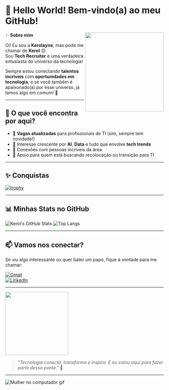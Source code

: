 # 👋 Hello World! Bem-vindo(a) ao meu GitHub!

<img src="https://user-images.githubusercontent.com/110194786/233264900-e4166eb4-4d1d-4dfd-a9fa-6ef9ab4043e3.png" width="250" align="right" />

✨ **Sobre mim**

Oi! Eu sou a **Kerolayne**, mas pode me chamar de **Kerol** 😊  
Sou **Tech Recruiter** e uma verdadeira entusiasta do universo da tecnologia!  

Sempre estou conectando **talentos incríveis** com **oportunidades em tecnologia**, e se você também é apaixonado(a) por esse universo, já temos algo em comum! 💜

---

## 💼 O que você encontra por aqui?

- 📣 **Vagas atualizadas** para profissionais de TI (sim, sempre tem novidade!)
- 🤖 Interesse crescente por **AI**, **Data** e tudo que envolve **tech trends**
- 🤝 Conexões com pessoas incríveis da área
- 🚀 Apoio para quem está buscando recolocação ou transição para TI

---

## ✨ Conquistas

[![trophy](https://github-profile-trophy.vercel.app/?username=kerol-barros&theme=gruvbox&no-frame=true&column=4)](https://github.com/ryo-ma/github-profile-trophy)

---

## 📊 Minhas Stats no GitHub

![Kerol's GitHub Stats](https://github-readme-stats.vercel.app/api?username=kerol-barros&show_icons=true&theme=tokyonight)
![Top Langs](https://github-readme-stats.vercel.app/api/top-langs/?username=kerol-barros&layout=compact&theme=tokyonight)

---

## 📫 Vamos nos conectar?

Se viu algo interessante ou quer bater um papo, fique à vontade para me chamar:

[![Gmail](https://img.shields.io/badge/Gmail-D14836?style=for-the-badge&logo=gmail&logoColor=white)](mailto:kerolayne.barros@dqrtech.com.br)  
[![LinkedIn](https://img.shields.io/badge/-LinkedIn-%230077B5?style=for-the-badge&logo=linkedin&logoColor=white)](https://www.linkedin.com/in/kerolayne-barros/)

---

<img src="https://badges.devskiller.com/badges/4sDRLPn1nWVk9laCUjqkTW.png" width="200" />

> _"Tecnologia conecta, transforma e inspira. E eu estou aqui para fazer parte dessa ponte."_ 🚀

---

![Mulher no computador gif](https://media.giphy.com/media/L8K62iTDkzGX6/giphy.gif)

<!--
kerol-barros/kerol-barros é um ✨ repositório especial ✨ porque seu `README.md` aparece no seu perfil do GitHub.
-->
